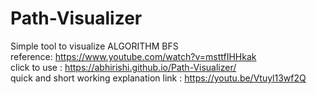# Path-Visualizer

Simple tool to visualize ALGORITHM BFS <br>
reference: https://www.youtube.com/watch?v=msttfIHHkak  <br>
click to use : https://abhirishi.github.io/Path-Visualizer/ <br>
quick and short working explanation link : https://youtu.be/Vtuyl13wf2Q
